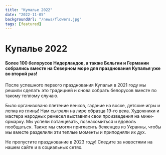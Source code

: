 ```yaml
---
title: "Купалье 2022"
date: "2022-11-05"
backgroundUrl: "/news/flowers.jpg"
tags: [featured]
---
```


# Купалье 2022
#### Более 100 белорусов Нидерландов, а также Бельгии и Германии собрались вместе на Северном море для празднования Купалья уже во второй раз!

После успешного первого празднования Купалья в 2021 году мы решили сделать это традицией и снова собрать белорусов вместе по такому теплому случаю.

Было организовано плетение венков, гадание на воске, детские игры и лепка из глины! Нам сыграли на лире образца 19-го века. Художники и мастера народных ремесел выставили свои произведения на мини-ярмарку. Мы успели потанцевать, познакомиться и вдоволь пообщаться. Также мы смогли пригласить беженцев из Украины, чтобы мы вместе разделили эти теплые моменты и приподняли их дух.

Не пропустите празднование в 2023 году! Следите за новостями на нашем сайте и в социальных сетях.
